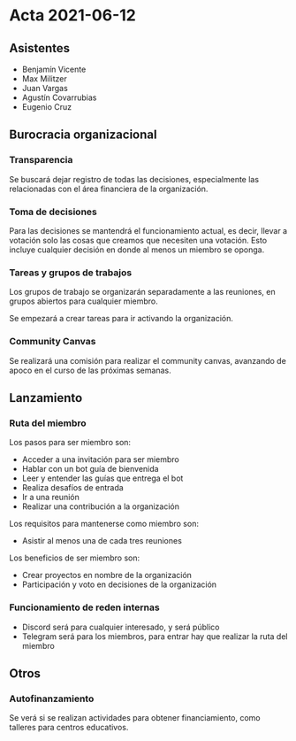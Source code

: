 # Acta 2021-06-12

## Asistentes

- Benjamín Vicente
- Max Militzer
- Juan Vargas
- Agustín Covarrubias
- Eugenio Cruz


## Burocracia organizacional

### Transparencia

Se buscará dejar registro de todas las decisiones, especialmente las
relacionadas con el área financiera de la organización.

### Toma de decisiones

Para las decisiones se mantendrá el funcionamiento actual, es decir,
llevar a votación solo las cosas que creamos que necesiten una votación.
Esto incluye cualquier decisión en donde al menos un miembro se oponga.

### Tareas y grupos de trabajos

Los grupos de trabajo se organizarán separadamente a las reuniones,
en grupos abiertos para cualquier miembro.

Se empezará a crear tareas para ir activando la organización.

### Community Canvas

Se realizará una comisión para realizar el community canvas,
avanzando de apoco en el curso de las próximas semanas.


## Lanzamiento

### Ruta del miembro

Los pasos para ser miembro son:
- Acceder a una invitación para ser miembro
- Hablar con un bot guía de bienvenida
- Leer y entender las guías que entrega el bot
- Realiza desafíos de entrada
- Ir a una reunión
- Realizar una contribución a la organización

Los requisitos para mantenerse como miembro son:
- Asistir al menos una de cada tres reuniones

Los beneficios de ser miembro son:
- Crear proyectos en nombre de la organización
- Participación y voto en decisiones de la organización

### Funcionamiento de reden internas

- Discord será para cualquier interesado, y será público
- Telegram será para los miembros, para entrar hay que realizar
  la ruta del miembro


## Otros

### Autofinanzamiento

Se verá si se realizan actividades para obtener financiamiento,
como talleres para centros educativos.
